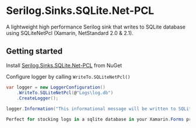 # Serilog.Sinks.SQLite.Net-PCL
A lightweight high performance Serilog sink that writes to SQLite database using SQLiteNetPcl (Xamarin, NetStandard 2.0 & 2.1).

## Getting started
Install [Serilog.Sinks.SQLite.Net-PCL](https://www.nuget.org/packages/Serilog.Sinks.SQLite.Net-PCL) from NuGet

Configure logger by calling `WriteTo.SQLiteNetPcl()`

```C#
var logger = new LoggerConfiguration()
    .WriteTo.SQLiteNetPcl(@"Logs\log.db")
    .CreateLogger();
    
logger.Information("This informational message will be written to SQLite database");

Perfect for stocking logs in a sqlite database in your Xamarin.Forms project :)